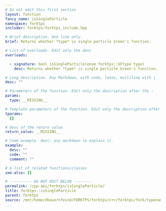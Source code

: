 ```yaml
---
# Do not edit this first section
layout: function
fancy_name: isSingleParticle
namespace: forktps
includer: forktps/forktps_include.hpp

# Brief description. One line only.
brief: Returns whether *type* is single particle Green's function.

# List of overloads. Edit only the desc
overloads:

  - signature: bool isSingleParticle(enum forktps::GFtype type)
    desc: Returns whether *type* is single particle Green's function.

# Long description. Any Markdown, with code, latex, multiline with |
desc: ""

# Parameters of the function. Edit only the description after the :
params:
  type: __MISSING__

# Template parameters of the function. Edit only the description after the :
tparams:
  {}

# Desc of the return value
return_value: __MISSING__

# Code example. desc: any markdown to explain it.
example:
  desc: ""
  code: ""
  comment: ""

# A list of related functions/classes
see-also: []

# ---------- DO NOT EDIT BELOW --------
permalink: /cpp-api/forktps/isSingleParticle/
title: forktps::isSingleParticle
parent: forktps
source: /mnt/home/dbauernfeind/FORKTPS/forktps/c++/forktps/fork/typenames.hpp
...
```


